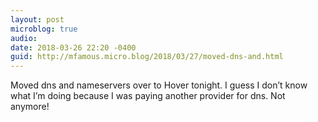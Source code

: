 ```yaml
---
layout: post
microblog: true
audio: 
date: 2018-03-26 22:20 -0400
guid: http://mfamous.micro.blog/2018/03/27/moved-dns-and.html
---
```

Moved dns and nameservers over to Hover tonight. I guess I don’t know what I’m doing because I was paying another provider for dns. Not anymore!
